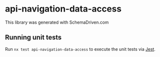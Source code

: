 
# api-navigation-data-access

This library was generated with SchemaDriven.com

## Running unit tests

Run `nx test api-navigation-data-access` to execute the unit tests via [Jest](https://jestjs.io).

